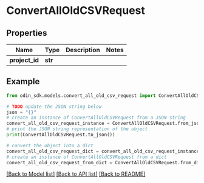 # ConvertAllOldCSVRequest


## Properties

Name | Type | Description | Notes
------------ | ------------- | ------------- | -------------
**project_id** | **str** |  | 

## Example

```python
from odin_sdk.models.convert_all_old_csv_request import ConvertAllOldCSVRequest

# TODO update the JSON string below
json = "{}"
# create an instance of ConvertAllOldCSVRequest from a JSON string
convert_all_old_csv_request_instance = ConvertAllOldCSVRequest.from_json(json)
# print the JSON string representation of the object
print(ConvertAllOldCSVRequest.to_json())

# convert the object into a dict
convert_all_old_csv_request_dict = convert_all_old_csv_request_instance.to_dict()
# create an instance of ConvertAllOldCSVRequest from a dict
convert_all_old_csv_request_from_dict = ConvertAllOldCSVRequest.from_dict(convert_all_old_csv_request_dict)
```
[[Back to Model list]](../README.md#documentation-for-models) [[Back to API list]](../README.md#documentation-for-api-endpoints) [[Back to README]](../README.md)


